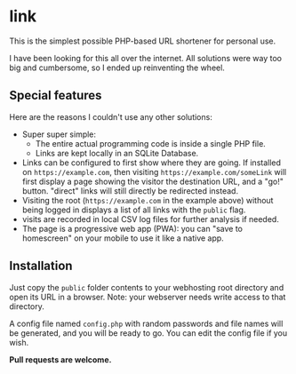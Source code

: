# link

This is the simplest possible PHP-based URL shortener for personal use.

I have been looking for this all over the internet. All solutions were way too big and cumbersome, so I ended up reinventing the wheel.

## Special features

Here are the reasons I couldn't use any other solutions:
- Super super simple:
    - The entire actual programming code is inside a single PHP file.
    - Links are kept locally in an SQLite Database.
- Links can be configured to first show where they are going. If installed on `https://example.com`, then visiting `https://example.com/someLink` will first display a page showing the visitor the destination URL, and a "go!" button. "direct" links will still directly be redirected instead.
- Visiting the root (`https://example.com` in the example above) without being logged in displays a list of all links with the `public` flag.
- visits are recorded in local CSV log files for further analysis if needed.
- The page is a progressive web app (PWA): you can "save to homescreen" on your mobile to use it like a native app.

## Installation

Just copy the `public` folder contents to your webhosting root directory and open its URL in a browser. Note: your webserver needs write access to that directory.

A config file named `config.php` with random passwords and file names will be generated, and you will be ready to go. You can edit the config file if you wish.

**Pull requests are welcome.**
